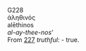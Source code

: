 <body>
  <p>G228<br>  ἀληθινός  <br> alēthinos  <br><i>al-ay-thee-nos‘ </i><br>From <a href="g0227.htm">227</a>  <i>truthful:</i> - true.<br></p>
 </body>